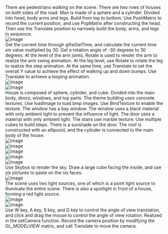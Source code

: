 There are pedestrians walking on the scene. There are two rows of houses on both sides of the road.
Man is made of a sphere and a cylinder. Divided into head, body arms and legs. Build from top to bottom. Use PushMatrix to record the current position, and use PopMatrix after constructing the head. Then use the Translate position to narrowly build the body, arms, and legs in sequence. <br>
![image](https://user-images.githubusercontent.com/115422304/205988457-5777efa0-d5b3-412d-8102-9167680fcf79.png) <br>
Get the current time through glfwGetTime, and calculate the current time sin value multiplied by 30. Get a rotation angle of -30 degrees to 30 degrees. At the level of the arm joints, Rotate is used to render the arm to realize the arm swing animation. At the leg level, use Rotate to rotate the leg to realize the step animation. At the same time, use Translate to set the overall Y value to achieve the effect of walking up and down bumps. Use Translate to achieve a looping animation. <br>
![image](https://user-images.githubusercontent.com/115422304/205988744-a7396123-cb5b-4b6c-a42a-24f6d8f0e7e0.png) <br>
![image](https://user-images.githubusercontent.com/115422304/205988788-fc9c2089-60f2-46fe-a7d6-24f478d94163.png) <br>
House is composed of sphere, cylinder, and cube. Divided into the main body, doors, windows, and top parts. The theme building uses concrete textures. Use loadImage to load bmp images. Use BindTexture to enable the texture. The window has a bay window. The window uses a black material with only ambient light to prevent the influence of light. The door uses a material with only ambient light. The stairs use marble texture. Use multiple cubes to build steps. There is a sunshade on the door. The roof is constructed with an ellipsoid, and the cylinder is connected to the main body of the house. <br>
![image](https://user-images.githubusercontent.com/115422304/205989058-cbec2311-4b51-4063-b8ca-df851865cc33.png) <br>
![image](https://user-images.githubusercontent.com/115422304/205989068-240ff581-83a4-4f8f-a07f-7b30cdc53473.png) <br>
![image](https://user-images.githubusercontent.com/115422304/205989104-ea14f11d-4048-431a-b47e-f50b9c4e38d7.png) <br>
![image](https://user-images.githubusercontent.com/115422304/205989131-6a8a95c2-23ad-4944-a7b2-9b8801b6db3d.png) <br>
![image](https://user-images.githubusercontent.com/115422304/205989165-1b131334-3d44-4151-bb25-b9f3433abc45.png) <br>
Use Skybox to render the sky. Draw a large cube facing the inside, and use six pictures to paste on the six faces. <br>
![image](https://user-images.githubusercontent.com/115422304/205989495-90806fc9-b47b-4329-8a00-63a739195632.png) <br>
The scene uses two light sources, one of which is a point light source to illuminate the entire scene. There is also a spotlight in front of a house, forming a red light source. <br>
![image](https://user-images.githubusercontent.com/115422304/205989624-7f326afa-3f92-4158-b4bb-1700a53fee93.png) <br>
![image](https://user-images.githubusercontent.com/115422304/205989645-ad6c05cf-6611-4a50-88ab-377b81115a93.png) <br>
Use W key, A key, S key, and D key to control the angle of view translation, and click and drag the mouse to control the angle of view rotation. Realized in the setCamera function. Record the camera position by modifying the GL_MODELVIEW matrix, and call Translate to move the camera. <br>
